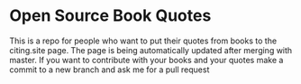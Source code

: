 # Open Source Book Quotes


This is a repo for people who want to put their quotes from books to the citing.site page.
The page is being automatically updated after merging with master. If you want to contribute with your books and your quotes make a commit to a new branch and ask me for a pull request

